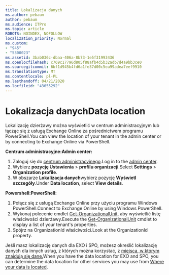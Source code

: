 ```yaml
---
title: Lokalizacja danych
ms.author: pebaum
author: pebaum
ms.audience: ITPro
ms.topic: article
ROBOTS: NOINDEX, NOFOLLOW
localization_priority: Normal
ms.custom:
- "945"
- "5300023"
ms.assetid: 3bab036c-dbaa-406a-8b73-1e5f31993436
ms.openlocfilehash: c769c17796d805f88afb4d5b32adb7d4a9bb3ce0
ms.sourcegitcommit: 6bf1d945b4fd6a1fe37d00c5ea99adea7eef9910
ms.translationtype: MT
ms.contentlocale: pl-PL
ms.lasthandoff: 04/21/2020
ms.locfileid: "43655292"
---
```

# <a name="data-location"></a><span data-ttu-id="ee295-102">Lokalizacja danych</span><span class="sxs-lookup"><span data-stu-id="ee295-102">Data location</span></span>

<span data-ttu-id="ee295-103">Lokalizację dzierżawy można wyświetlić w centrum administracyjnym lub łącząc się z usługą Exchange Online za pośrednictwem programu PowerShell.</span><span class="sxs-lookup"><span data-stu-id="ee295-103">You can view the location of your tenant in the admin center or by connecting to Exchange Online via PowerShell.</span></span>


<span data-ttu-id="ee295-104">**Centrum administracyjne:**</span><span class="sxs-lookup"><span data-stu-id="ee295-104">**Admin center:**</span></span>
1. <span data-ttu-id="ee295-105">Zaloguj się do [centrum administracyjnego](https://admin.microsoft.com/Adminportal/Home).</span><span class="sxs-lookup"><span data-stu-id="ee295-105">Log in to the [admin center](https://admin.microsoft.com/Adminportal/Home).</span></span>
2. <span data-ttu-id="ee295-106">Wybierz **pozycję Ustawienia** > **profilu organizacji**.</span><span class="sxs-lookup"><span data-stu-id="ee295-106">Select **Settings** > **Organization profile**.</span></span>
3. <span data-ttu-id="ee295-107">W obszarze **Lokalizacja danych**wybierz pozycję **Wyświetl szczegóły**.</span><span class="sxs-lookup"><span data-stu-id="ee295-107">Under **Data location**, select **View details**.</span></span>


<span data-ttu-id="ee295-108">**Powershell:**</span><span class="sxs-lookup"><span data-stu-id="ee295-108">**PowerShell:**</span></span>
1. <span data-ttu-id="ee295-109">Połącz się z usługą Exchange Online przy użyciu programu Windows PowerShell.</span><span class="sxs-lookup"><span data-stu-id="ee295-109">Connect to Exchange Online by using Windows PowerShell.</span></span>
2. <span data-ttu-id="ee295-110">Wykonaj polecenie cmdlet [Get-OrganizationalUnit,](https://docs.microsoft.com/powershell/module/exchange/active-directory/get-organizationalunit) aby wyświetlić listę właściwości dzierżawy.</span><span class="sxs-lookup"><span data-stu-id="ee295-110">Execute the [Get-OrganizationalUnit](https://docs.microsoft.com/powershell/module/exchange/active-directory/get-organizationalunit) cmdlet to display a list of your tenant's properties.</span></span> 
3. <span data-ttu-id="ee295-111">Spójrz na OrganizationId właściwości.</span><span class="sxs-lookup"><span data-stu-id="ee295-111">Look at the OrganizationId property.</span></span>

<span data-ttu-id="ee295-112">Jeśli masz lokalizację danych dla EXO i SPO, możesz określić lokalizację danych dla innych usług, z których można korzystać, z [miejsca, w którym znajdują się dane.](https://products.office.com/where-is-your-data-located)</span><span class="sxs-lookup"><span data-stu-id="ee295-112">When you have the data location for EXO and SPO, you can determine the data location for other services you may use from [Where your data is located](https://products.office.com/where-is-your-data-located).</span></span>